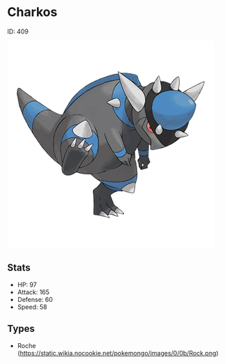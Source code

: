 # Charkos


ID: 409

![](https://raw.githubusercontent.com/PokeAPI/sprites/master/sprites/pokemon/other/official-artwork/409.png "Charkos")

## Stats


 - HP: 97
 - Attack: 165
 - Defense: 60
 - Speed: 58

## Types


 - Roche (https://static.wikia.nocookie.net/pokemongo/images/0/0b/Rock.png)
